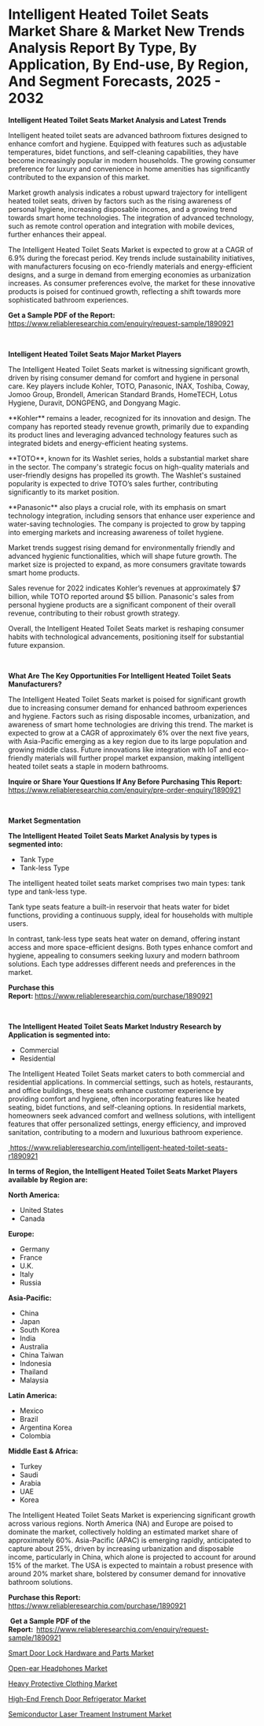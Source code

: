 <p><h1>Intelligent Heated Toilet Seats Market Share & Market New Trends Analysis Report By Type, By Application, By End-use, By Region, And Segment Forecasts, 2025 - 2032</h1></p><p><strong>Intelligent Heated Toilet Seats Market Analysis and Latest Trends</strong></p>
<p><p>Intelligent heated toilet seats are advanced bathroom fixtures designed to enhance comfort and hygiene. Equipped with features such as adjustable temperatures, bidet functions, and self-cleaning capabilities, they have become increasingly popular in modern households. The growing consumer preference for luxury and convenience in home amenities has significantly contributed to the expansion of this market.</p><p>Market growth analysis indicates a robust upward trajectory for intelligent heated toilet seats, driven by factors such as the rising awareness of personal hygiene, increasing disposable incomes, and a growing trend towards smart home technologies. The integration of advanced technology, such as remote control operation and integration with mobile devices, further enhances their appeal.</p><p>The Intelligent Heated Toilet Seats Market is expected to grow at a CAGR of 6.9% during the forecast period. Key trends include sustainability initiatives, with manufacturers focusing on eco-friendly materials and energy-efficient designs, and a surge in demand from emerging economies as urbanization increases. As consumer preferences evolve, the market for these innovative products is poised for continued growth, reflecting a shift towards more sophisticated bathroom experiences.</p></p>
<p><strong>Get a Sample PDF of the Report:&nbsp;</strong> <a href="https://www.reliableresearchiq.com/enquiry/request-sample/1890921?utm_campaign=1102&utm_medium=2&utm_source=Github&utm_content=ia&utm_term=06042025&utm_id=intelligent-heated-toilet-seats">https://www.reliableresearchiq.com/enquiry/request-sample/1890921</a></p>
<p>&nbsp;</p>
<p><strong>Intelligent Heated Toilet Seats Major Market Players</strong></p>
<p><p>The Intelligent Heated Toilet Seats market is witnessing significant growth, driven by rising consumer demand for comfort and hygiene in personal care. Key players include Kohler, TOTO, Panasonic, INAX, Toshiba, Coway, Jomoo Group, Brondell, American Standard Brands, HomeTECH, Lotus Hygiene, Duravit, DONGPENG, and Dongyang Magic.</p><p>**Kohler** remains a leader, recognized for its innovation and design. The company has reported steady revenue growth, primarily due to expanding its product lines and leveraging advanced technology features such as integrated bidets and energy-efficient heating systems.</p><p>**TOTO**, known for its Washlet series, holds a substantial market share in the sector. The company's strategic focus on high-quality materials and user-friendly designs has propelled its growth. The Washlet's sustained popularity is expected to drive TOTO’s sales further, contributing significantly to its market position.</p><p>**Panasonic** also plays a crucial role, with its emphasis on smart technology integration, including sensors that enhance user experience and water-saving technologies. The company is projected to grow by tapping into emerging markets and increasing awareness of toilet hygiene.</p><p>Market trends suggest rising demand for environmentally friendly and advanced hygienic functionalities, which will shape future growth. The market size is projected to expand, as more consumers gravitate towards smart home products.</p><p>Sales revenue for 2022 indicates Kohler’s revenues at approximately $7 billion, while TOTO reported around $5 billion. Panasonic's sales from personal hygiene products are a significant component of their overall revenue, contributing to their robust growth strategy.</p><p>Overall, the Intelligent Heated Toilet Seats market is reshaping consumer habits with technological advancements, positioning itself for substantial future expansion.</p></p>
<p>&nbsp;</p>
<p><strong>What Are The Key Opportunities For Intelligent Heated Toilet Seats Manufacturers?</strong></p>
<p><p>The Intelligent Heated Toilet Seats market is poised for significant growth due to increasing consumer demand for enhanced bathroom experiences and hygiene. Factors such as rising disposable incomes, urbanization, and awareness of smart home technologies are driving this trend. The market is expected to grow at a CAGR of approximately 6% over the next five years, with Asia-Pacific emerging as a key region due to its large population and growing middle class. Future innovations like integration with IoT and eco-friendly materials will further propel market expansion, making intelligent heated toilet seats a staple in modern bathrooms.</p></p>
<p><strong>Inquire or Share Your Questions If Any Before Purchasing This Report:</strong> <a href="https://www.reliableresearchiq.com/enquiry/pre-order-enquiry/1890921?utm_campaign=1102&utm_medium=2&utm_source=Github&utm_content=ia&utm_term=06042025&utm_id=intelligent-heated-toilet-seats">https://www.reliableresearchiq.com/enquiry/pre-order-enquiry/1890921</a></p>
<p>&nbsp;</p>
<p><strong>Market Segmentation</strong></p>
<p><strong>The Intelligent Heated Toilet Seats Market Analysis by types is segmented into:</strong></p>
<p><ul><li>Tank Type</li><li>Tank-less Type</li></ul></p>
<p><p>The intelligent heated toilet seats market comprises two main types: tank type and tank-less type. </p><p>Tank type seats feature a built-in reservoir that heats water for bidet functions, providing a continuous supply, ideal for households with multiple users. </p><p>In contrast, tank-less type seats heat water on demand, offering instant access and more space-efficient designs. Both types enhance comfort and hygiene, appealing to consumers seeking luxury and modern bathroom solutions. Each type addresses different needs and preferences in the market.</p></p>
<p><strong>Purchase this Report:&nbsp;</strong><a href="https://www.reliableresearchiq.com/purchase/1890921?utm_campaign=1102&utm_medium=2&utm_source=Github&utm_content=ia&utm_term=06042025&utm_id=intelligent-heated-toilet-seats">https://www.reliableresearchiq.com/purchase/1890921</a></p>
<p>&nbsp;</p>
<p><strong>The Intelligent Heated Toilet Seats Market Industry Research by Application is segmented into:</strong></p>
<p><ul><li>Commercial</li><li>Residential</li></ul></p>
<p><p>The Intelligent Heated Toilet Seats market caters to both commercial and residential applications. In commercial settings, such as hotels, restaurants, and office buildings, these seats enhance customer experience by providing comfort and hygiene, often incorporating features like heated seating, bidet functions, and self-cleaning options. In residential markets, homeowners seek advanced comfort and wellness solutions, with intelligent features that offer personalized settings, energy efficiency, and improved sanitation, contributing to a modern and luxurious bathroom experience.</p></p>
<p><a href="https://www.reliableresearchiq.com/intelligent-heated-toilet-seats-r1890921?utm_campaign=1102&utm_medium=2&utm_source=Github&utm_content=ia&utm_term=06042025&utm_id=intelligent-heated-toilet-seats">&nbsp;https://www.reliableresearchiq.com/intelligent-heated-toilet-seats-r1890921</a></p>
<p><strong>In terms of Region, the Intelligent Heated Toilet Seats Market Players available by Region are:</strong></p>
<p>
    <p> <strong> North America: </strong>
        <ul>
            <li>United States</li>
            <li>Canada</li>
        </ul>
        </p> 
    <p> <strong> Europe: </strong>
        <ul>
            <li>Germany</li>
            <li>France</li>
            <li>U.K.</li>
            <li>Italy</li>
            <li>Russia</li>
        </ul>
        </p> 
    <p> <strong> Asia-Pacific: </strong>
        <ul>
            <li>China</li>
            <li>Japan</li>
            <li>South Korea</li>
            <li>India</li>
            <li>Australia</li>
            <li>China Taiwan</li>
            <li>Indonesia</li>
            <li>Thailand</li>
            <li>Malaysia</li>
        </ul>
        </p> 
    <p> <strong> Latin America: </strong>
        <ul>
            <li>Mexico</li>
            <li>Brazil</li>
            <li>Argentina Korea</li>
            <li>Colombia</li>
        </ul>
        </p> 
    <p> <strong> Middle East & Africa: </strong>
        <ul>
            <li>Turkey</li>
            <li>Saudi</li>
            <li>Arabia</li>
            <li>UAE</li>
            <li>Korea</li>
        </ul>
    </p>
    </p>
<p><p>The Intelligent Heated Toilet Seats Market is experiencing significant growth across various regions. North America (NA) and Europe are poised to dominate the market, collectively holding an estimated market share of approximately 60%. Asia-Pacific (APAC) is emerging rapidly, anticipated to capture about 25%, driven by increasing urbanization and disposable income, particularly in China, which alone is projected to account for around 15% of the market. The USA is expected to maintain a robust presence with around 20% market share, bolstered by consumer demand for innovative bathroom solutions.</p></p>
<p><strong>Purchase this Report: </strong><a href="https://www.reliableresearchiq.com/purchase/1890921?utm_campaign=1102&utm_medium=2&utm_source=Github&utm_content=ia&utm_term=06042025&utm_id=intelligent-heated-toilet-seats">https://www.reliableresearchiq.com/purchase/1890921</a></p>
<p>&nbsp;<strong>Get a Sample PDF of the Report:&nbsp;&nbsp;</strong><a href="https://www.reliableresearchiq.com/enquiry/request-sample/1890921?utm_campaign=1102&utm_medium=2&utm_source=Github&utm_content=ia&utm_term=06042025&utm_id=intelligent-heated-toilet-seats">https://www.reliableresearchiq.com/enquiry/request-sample/1890921</a></p>
<p><strong></strong></p>
<p><p><a href="https://github.com/zalubakoraka/Market-Research-Report-List-1/blob/main/smart-door-lock-hardware-and-parts-market.md?utm_campaign=1102&utm_medium=2&utm_source=Github&utm_content=ia&utm_term=06042025&utm_id=intelligent-heated-toilet-seats">Smart Door Lock Hardware and Parts Market</a></p><p><a href="https://github.com/shiahbuyerin/Market-Research-Report-List-1/blob/main/open-ear-headphones-market.md?utm_campaign=1102&utm_medium=2&utm_source=Github&utm_content=ia&utm_term=06042025&utm_id=intelligent-heated-toilet-seats">Open-ear Headphones Market</a></p><p><a href="https://github.com/sacmatidora/Market-Research-Report-List-1/blob/main/heavy-protective-clothing-market.md?utm_campaign=1102&utm_medium=2&utm_source=Github&utm_content=ia&utm_term=06042025&utm_id=intelligent-heated-toilet-seats">Heavy Protective Clothing Market</a></p><p><a href="https://github.com/yaldotiedegq/Market-Research-Report-List-1/blob/main/high-end-french-door-refrigerator-market.md?utm_campaign=1102&utm_medium=2&utm_source=Github&utm_content=ia&utm_term=06042025&utm_id=intelligent-heated-toilet-seats">High-End French Door Refrigerator Market</a></p><p><a href="https://github.com/airitaursela/Market-Research-Report-List-1/blob/main/semiconductor-laser-treament-instrument-market.md?utm_campaign=1102&utm_medium=2&utm_source=Github&utm_content=ia&utm_term=06042025&utm_id=intelligent-heated-toilet-seats">Semiconductor Laser Treament Instrument Market</a></p></p>